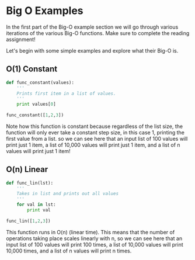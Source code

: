 # Big O Examples

In the first part of the Big-O example section we will go through various iterations of the various Big-O functions. Make sure to complete the reading assignment!

Let's begin with some simple examples and explore what their Big-O is.

## O(1) Constant

```py
def func_constant(values):
    '''
    Prints first item in a list of values.
    '''
    print values[0]
    
func_constant([1,2,3])
```
Note how this function is constant because regardless of the list size, the function will only ever take a constant step size, in this case 1, printing the first value from a list. so we can see here that an input list of 100 values will print just 1 item, a list of 10,000 values will print just 1 item, and a list of n values will print just 1 item!

## O(n) Linear

```py
def func_lin(lst):
    '''
    Takes in list and prints out all values
    '''
    for val in lst:
        print val
        
func_lin([1,2,3])
```
This function runs in O(n) (linear time). This means that the number of operations taking place scales linearly with n, so we can see here that an input list of 100 values will print 100 times, a list of 10,000 values will print 10,000 times, and a list of n values will print n times.



